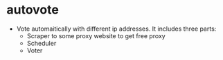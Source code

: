 autovote
========

* Vote automaitically with different ip addresses. It includes three parts:
  * Scraper to some proxy website to get free proxy
  * Scheduler
  * Voter
